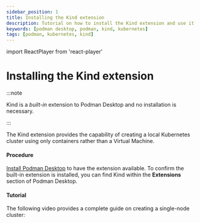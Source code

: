 ```yaml
---
sidebar_position: 1
title: Installing the Kind extension
description: Tutorial on how to install the Kind extension and use it
keywords: [podman desktop, podman, kind, kubernetes]
tags: [podman, kubernetes, kind]
---
```


import ReactPlayer from 'react-player'

# Installing the Kind extension

:::note

Kind is a _built-in_ extension to Podman Desktop and no installation is necessary.

:::

The Kind extension provides the capability of creating a local Kubernetes cluster using only containers rather than a Virtual Machine.

#### Procedure

[Install Podman Desktop](/docs/installation) to have the extension available. To confirm the built-in extension is installed, you can find Kind within the **Extensions** section of Podman Desktop.

#### Tutorial

The following video provides a complete guide on creating a single-node cluster:

<ReactPlayer playing playsinline controls url='https://github.com/containers/podman-desktop-media/raw/refs/heads/kind/video/cluster-creation-kind.mp4' width='100%' height='100%' />
